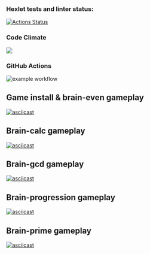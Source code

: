 ### Hexlet tests and linter status:
[![Actions Status](https://github.com/scaumedes/python-project-lvl1/workflows/hexlet-check/badge.svg)](https://github.com/scaumedes/python-project-lvl1/actions)

### Code Climate
<a href="https://codeclimate.com/github/scaumedes/python-project-lvl1"><img src="https://api.codeclimate.com/v1/badges/a99a88d28ad37a79dbf6/maintainability" /></a>

### GitHub Actions
![example workflow](https://github.com/scaumedes/python-project-lvl1/actions/workflows/checks.yml/badge.svg)

## Game install & brain-even gameplay 
[![asciicast](https://asciinema.org/a/431767.svg)](https://asciinema.org/a/431767)

## Brain-calc gameplay
[![asciicast](https://asciinema.org/a/432159.svg)](https://asciinema.org/a/432159)

## Brain-gcd gameplay
[![asciicast](https://asciinema.org/a/432866.svg)](https://asciinema.org/a/432866)

## Brain-progression gameplay
[![asciicast](https://asciinema.org/a/433133.svg)](https://asciinema.org/a/433133)

## Brain-prime gameplay
[![asciicast](https://asciinema.org/a/NeZaW6heD7CFQKzW7ag5c5oSd.svg)](https://asciinema.org/a/NeZaW6heD7CFQKzW7ag5c5oSd)
